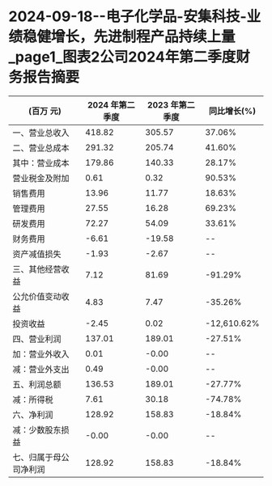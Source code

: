 # 2024-09-18--电子化学品-安集科技-业绩稳健增长，先进制程产品持续上量_page1_图表2公司2024年第二季度财务报告摘要

| (百万 元) | 2024 年第二季度 | 2023 年第二季度 | 同比增长(%) |
| --- | --- | --- | --- |
| 一、营业总收入 | 418.82 | 305.57 | 37.06% |
| 二、营业总成本 | 291.32 | 205.74 | 41.60% |
| 其中：营业成本 | 179.86 | 140.33 | 28.17% |
| 营业税金及附加 | 0.61 | 0.32 | 90.53% |
| 销售费用 | 13.96 | 11.77 | 18.63% |
| 管理费用 | 27.55 | 16.28 | 69.23% |
| 研发费用 | 72.27 | 54.09 | 33.61% |
| 财务费用 | -6.61 | -19.58 | -- |
| 资产减值损失 | -1.93 | -2.67 | -- |
| 三、其他经营收益 | 7.12 | 81.69 | -91.29% |
| 公允价值变动收益 | 4.83 | 7.47 | -35.26% |
| 投资收益 | -2.45 | 0.02 | -12,610.62% |
| 四、营业利润 | 137.01 | 189.01 | -27.51% |
| 加：营业外收入 | 0.01 | -0.00 | -- |
| 减：营业外支出 | 0.49 | -0.00 | -- |
| 五、利润总额 | 136.53 | 189.01 | -27.77% |
| 减：所得税 | 7.61 | 30.18 | -74.78% |
| 六、净利润 | 128.92 | 158.83 | -18.84% |
| 减：少数股东损益 | -0.00 | -0.00 | -- |
| 七、归属于母公司净利润 | 128.92 | 158.83 | -18.84% |
